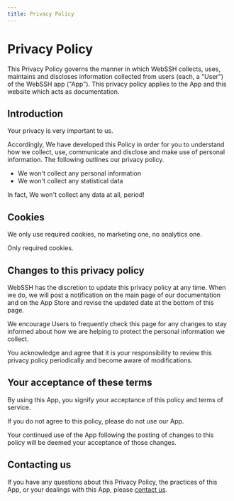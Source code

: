 ```yaml
---
title: Privacy Policy
---
```


# Privacy Policy
This Privacy Policy governs the manner in which WebSSH collects, uses, maintains and discloses information collected from users (each, a "User") of the WebSSH app ("App"). This privacy policy applies to the App and this website which acts as documentation.

## Introduction 
Your privacy is very important to us. 

Accordingly, We have developed this Policy in order for you to understand how we collect, use, communicate and disclose and make use of personal information. The following outlines our privacy policy. 

* We won't collect any personal information
* We won't collect any statistical data

In fact, We won't collect any data at all, period!

## Cookies
We only use required cookies, no marketing one, no analytics one. 

Only required cookies.

## Changes to this privacy policy
WebSSH has the discretion to update this privacy policy at any time. When we do, we will post a notification on the main page of our documentation and on the App Store and revise the updated date at the bottom of this page. 

We encourage Users to frequently check this page for any changes to stay informed about how we are helping to protect the personal information we collect. 

You acknowledge and agree that it is your responsibility to review this privacy policy periodically and become aware of modifications.

## Your acceptance of these terms
By using this App, you signify your acceptance of this policy and terms of service. 

If you do not agree to this policy, please do not use our App. 

Your continued use of the App following the posting of changes to this policy will be deemed your acceptance of those changes.

## Contacting us
If you have any questions about this Privacy Policy, the practices of this App, or your dealings with this App, please [contact us](mailto:team@webssh.net).